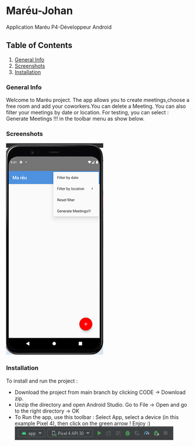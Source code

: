 # Maréu-Johan
 Application Maréu P4-Développeur Android
## Table of Contents
1. [General Info](#general-info)
2. [Screenshots](#technologies)
3. [Installation](#installation)
### General Info
Welcome to Maréu project. The app allows you to create meetings,choose a free room and add your coworkers.You can delete a Meeting. You can also filter your meetings by date or location.
For testing, you can select : Generate Meetings !!! in the toolbar menu as show below.
### Screenshots
![Image text](/screens/1.png)
### Installation
To install and run the project :
* Download the project from main branch by clicking CODE -> Download zip.
* Unzip the directory and open Android Studio. Go to File -> Open and go to the right directory -> OK
* To Run the app, use this toolbar : Select App, select a device (in this example Pixel 4), then click on the green arrow ! Enjoy :)
![Image text](/screens/4.png)
